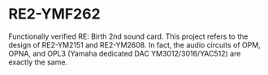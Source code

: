 # RE2-YMF262
 Functionally verified RE: Birth 2nd sound card. This project refers to the design of RE2-YM2151 and RE2-YM2608. In fact, the audio circuits of OPM, OPNA, and OPL3 (Yamaha dedicated DAC YM3012/3016/YAC512) are exactly the same.
